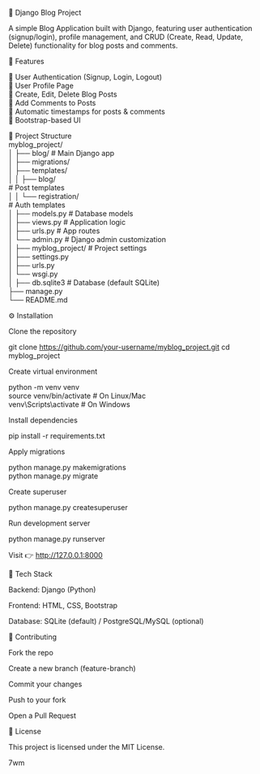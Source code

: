 📝 Django Blog Project

A simple Blog Application built with Django, featuring user authentication (signup/login), profile management, and CRUD (Create, Read, Update, Delete) functionality for blog posts and comments.</br>

🚀 Features</br>

🔐 User Authentication (Signup, Login, Logout)</br>
👤 User Profile Page</br>
📝 Create, Edit, Delete Blog Posts</br>
💬 Add Comments to Posts</br>
📅 Automatic timestamps for posts & comments</br>
🎨 Bootstrap-based UI</br>


📂 Project Structure</br>
myblog_project/</br>
│
├── blog/                      # Main Django app</br>
│   ├── migrations/</br>
│   ├── templates/</br>
│   │   ├── blog/     </br>         # Post templates</br>
│   │   └── registration/  </br>    # Auth templates</br>
│   ├── models.py              # Database models</br>
│   ├── views.py               # Application logic</br>
│   ├── urls.py                # App routes</br>
│   └── admin.py               # Django admin customization</br>
│
├── myblog_project/            # Project settings</br>
│   ├── settings.py</br>
│   ├── urls.py</br>
│   └── wsgi.py</br>
│
├── db.sqlite3                 # Database (default SQLite)</br>
├── manage.py</br>
└── README.md</br>

⚙️ Installation</br>

Clone the repository</br>

git clone https://github.com/your-username/myblog_project.git
cd myblog_project</br>


Create virtual environment</br>

python -m venv venv</br>
source venv/bin/activate      # On Linux/Mac</br>
venv\Scripts\activate         # On Windows</br>


Install dependencies</br>

pip install -r requirements.txt</br>


Apply migrations</br>

python manage.py makemigrations</br>
python manage.py migrate</br>


Create superuser</br>

python manage.py createsuperuser</br>


Run development server</br>

python manage.py runserver</br>


Visit 👉 http://127.0.0.1:8000</br>

📌 Tech Stack</br>

Backend: Django (Python)</br>

Frontend: HTML, CSS, Bootstrap</br>

Database: SQLite (default) / PostgreSQL/MySQL (optional)</br>

🤝 Contributing</br>

Fork the repo</br>

Create a new branch (feature-branch)</br>

Commit your changes</br>

Push to your fork</br>

Open a Pull Request</br>

📜 License</br>

This project is licensed under the MIT License.

7wm
